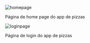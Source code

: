 
![homepage](https://github.com/Magalhaes-Cintra/PizzariaPivas/assets/132522385/b1b8dac7-6020-4e2e-aa82-dd5372fbee3c)


Página de home page do app de pizzas


![loginpage](https://github.com/Magalhaes-Cintra/PizzariaPivas/assets/132522385/fa06228a-eb3f-4c7c-8ccb-03b03d09a49a)


Página de login do app de pizzas
